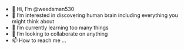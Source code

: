 - 👋 Hi, I’m @weedsman530
- 👀 I’m interested in discovering human brain including everything you might think about 
- 🌱 I’m currently learning too many things 
- 💞️ I’m looking to collaborate on anything 
- 📫 How to reach me ...

<!---
weedsman530/weedsman530 is a ✨ special ✨ repository because its `README.md` (this file) appears on your GitHub profile.
You can click the Preview link to take a look at your changes.
--->
